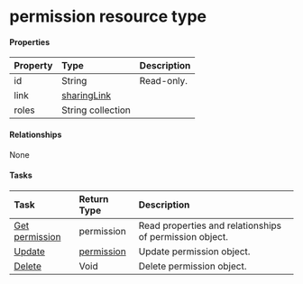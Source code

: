 # permission resource type



#### Properties
| Property	   | Type	|Description|
|:---------------|:--------|:----------|
|id|String| Read-only.|
|link|[sharingLink](sharinglink.md)||
|roles|String collection||

#### Relationships
None


#### Tasks

| Task		   | Return Type	|Description|
|:---------------|:--------|:----------|
|[Get permission](../api/permission_get.md) | permission |Read properties and relationships of permission object.|
|[Update](../api/permission_update.md) | [permission](permission.md)	|Update permission object. |
|[Delete](../api/permission_delete.md) | Void	|Delete permission object. |
